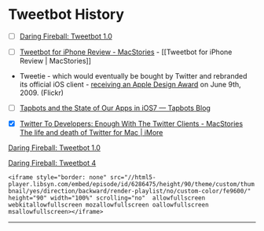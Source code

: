 # Tweetbot History
- [ ] [Daring Fireball: Tweetbot 1.0](https://daringfireball.net/2011/04/tweetbot)

- [ ] [Tweetbot for iPhone Review - MacStories](https://www.macstories.net/news/tweetbot-for-iphone-review/) - [[Tweetbot for iPhone Review | MacStories]]
* Tweetie - which would eventually be bought by Twitter and rebranded its official iOS client - [receiving an Apple Design Award](https://www.flickr.com/photos/apoltix/3614598843/) on June 9th, 2009. (Flickr)

- [ ] [Tapbots and the State of Our Apps in iOS7 — Tapbots Blog](https://web.archive.org/web/20131017184722/http://tapbots.com/blog/business/tapbots-and-the-state-of-our-apps-in-ios7)

- [x] [Twitter To Developers: Enough With The Twitter Clients - MacStories](https://www.macstories.net/stories/twitter-to-developers-enough-with-the-twitter-clients/)
[The life and death of Twitter for Mac | iMore](https://www.imore.com/life-and-death-twitter-mac)

[Daring Fireball: Tweetbot 1.0](https://daringfireball.net/2011/04/tweetbot)

[Daring Fireball: Tweetbot 4](https://daringfireball.net/linked/2015/10/07/tweetbot-4)

`<iframe style="border: none" src="//html5-player.libsyn.com/embed/episode/id/6286475/height/90/theme/custom/thumbnail/yes/direction/backward/render-playlist/no/custom-color/fe9600/" height="90" width="100%" scrolling="no"  allowfullscreen webkitallowfullscreen mozallowfullscreen oallowfullscreen msallowfullscreen></iframe>`

- - - -
